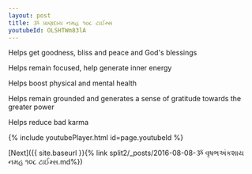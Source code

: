 ```yaml
---
layout: post
title: ૐ પ્રાણદાય નમહ ૧૦૮ ટાઈમ્સ
youtubeId: OLSHTWm83lA
---
```

 
 
Helps get goodness, bliss and peace and God's blessings
 
Helps remain focused, help generate inner energy 
 
Helps boost physical and mental health 
 
Helps remain grounded and generates a sense of gratitude towards the greater power 
 
Helps reduce bad karma
 
 
 
 


{% include youtubePlayer.html id=page.youtubeId %}
 
[Next]({{ site.baseurl }}{% link  split2/_posts/2016-08-08-ૐ વૃષભઅંકશાય નમહ ૧૦૮ ટાઈમ્સ.md%})
 
